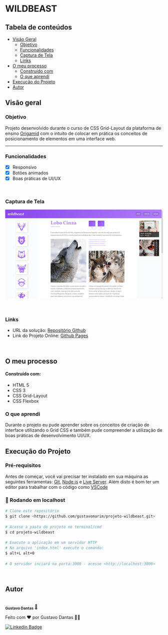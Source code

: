 # WILDBEAST

## Tabela de conteúdos

- [Visão Geral](#visão-geral)
  - [Objetivo](#objetivo)
  - [Funcionalidades](#funcionalidades)
  - [Captura de Tela](#captura-de-tela)
  - [Links](#links)
- [O meu processo](#o-meu-processo)
  - [Construído com](#construído-com)
  - [O que aprendi](#o-que-aprendi)
- [Execução do Projeto](#execução-do-projeto)
- [Autor](#autor)

## Visão geral

### Objetivo

Projeto desenvolvido durante o curso de CSS Grid-Layout da plataforma de ensino [Origamid](https://www.origamid.com/curso/css-grid-layout/) 
com o intuito de colocar em prática os conceitos de posicionamento de elementos em uma interface web.

---

### Funcionalidades 

- [x] Responsivo
- [x] Botões animados
- [x] Boas práticas de UI/UX

<br>

### Captura de Tela

![](./img/screen-wildbeast.png)

<br>

### Links

- URL da solução: [Repositório Github](https://github.com/gustavomarim/projeto-wildbeast)
- Link do Projeto Online: [Github Pages](https://gustavomarim.github.io/projeto-wildbeast/)

<br>

## O meu processo

#### Construído com:

- HTML 5
- CSS 3
- CSS Grid-Layout
- CSS Flexbox

### O que aprendi

Durante o projeto eu pude aprender sobre os conceitos de criação de interface utilizando o Grid CSS e também pude compreender a utilização
de boas práticas de desenvolvimento UI/UX.

## Execução do Projeto

### Pré-requisitos

Antes de começar, você vai precisar ter instalado em sua máquina as seguintes ferramentas:
[Git](https://git-scm.com), [Node.js](https://nodejs.org/en/) e [Live Server](https://marketplace.visualstudio.com/items?itemName=ritwickdey.LiveServer). 
Além disto é bom ter um editor para trabalhar com o código como [VSCode](https://code.visualstudio.com/)

### 🎲 Rodando em localhost

```bash
# Clone este repositório
$ git clone <https://github.com/gustavomarim/projeto-wildbeast.git>

# Acesse a pasta do projeto no terminal/cmd
$ cd projeto-wildbeast

# Execute a aplicação em um servidor HTTP
# No arquivo 'index.html' execute o comando:
$ alt+L alt+O

# O servidor inciará na porta:3000 - acesse <http://localhost:3000>
```

<br>

## Autor

<a href="https://github.com/gustavomarim">
 <img style="border-radius: 50%;" src="https://avatars.githubusercontent.com/u/66189039?s=400&u=491817b0d3a8d48be60c450631a950c9d49154b2&v=4" width="100px;" alt=""/>
 <br />
 <sub><b>Gustavo Dantas</b></sub></a> <a href="https://github.com/gustavomarim" title="GitHub">🚀</a>


Feito com ❤️ por Gustavo Dantas 👋🏽

 [![Linkedin Badge](https://img.shields.io/badge/-LinkedIn-blue?style=flat-square&logo=Linkedin&logoColor=white&link=https://www.linkedin.com/in/gustavodantasmarim/)](https://www.linkedin.com/in/gustavodantasmarim/) 


